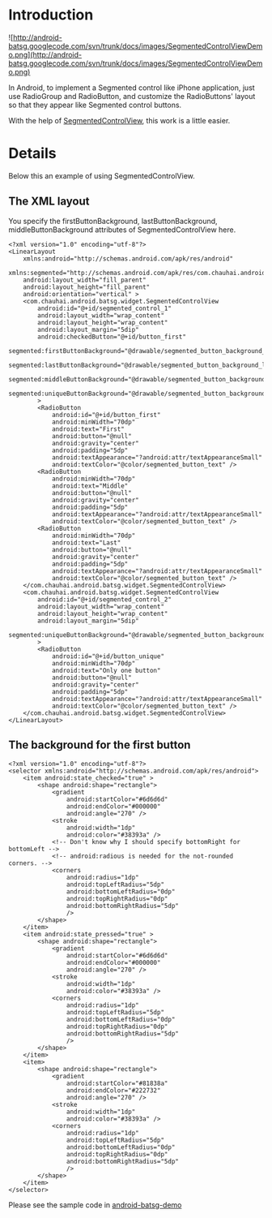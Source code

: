 # Introduction #

![http://android-batsg.googlecode.com/svn/trunk/docs/images/SegmentedControlViewDemo.png](http://android-batsg.googlecode.com/svn/trunk/docs/images/SegmentedControlViewDemo.png)

In Android, to implement a Segmented control like iPhone application, just use RadioGroup and RadioButton, and customize the RadioButtons' layout so that they appear like Segmented control buttons.

With the help of [SegmentedControlView](http://code.google.com/p/android-batsg/source/browse/android-batsg/src/com/chauhai/android/batsg/widget/SegmentedControlView.java), this work is a little easier.

# Details #

Below this an example of using SegmentedControlView.

## The XML layout ##
You specify the firstButtonBackground, lastButtonBackground, middleButtonBackground attributes of SegmentedControlView here.

```
<?xml version="1.0" encoding="utf-8"?>
<LinearLayout
    xmlns:android="http://schemas.android.com/apk/res/android"
    xmlns:segmented="http://schemas.android.com/apk/res/com.chauhai.android.batsg.demo"
    android:layout_width="fill_parent"
    android:layout_height="fill_parent"
    android:orientation="vertical" >
    <com.chauhai.android.batsg.widget.SegmentedControlView
        android:id="@+id/segmented_control_1"
        android:layout_width="wrap_content"
        android:layout_height="wrap_content"
        android:layout_margin="5dip"
        android:checkedButton="@+id/button_first"
        segmented:firstButtonBackground="@drawable/segmented_button_background_first"
        segmented:lastButtonBackground="@drawable/segmented_button_background_last"
        segmented:middleButtonBackground="@drawable/segmented_button_background_middle"
        segmented:uniqueButtonBackground="@drawable/segmented_button_background_unique"
        >
        <RadioButton
            android:id="@+id/button_first"
            android:minWidth="70dp"
            android:text="First"
            android:button="@null"
            android:gravity="center"
            android:padding="5dp"
            android:textAppearance="?android:attr/textAppearanceSmall"
            android:textColor="@color/segmented_button_text" />
        <RadioButton
            android:minWidth="70dp"
            android:text="Middle"
            android:button="@null"
            android:gravity="center"
            android:padding="5dp"
            android:textAppearance="?android:attr/textAppearanceSmall"
            android:textColor="@color/segmented_button_text" />
        <RadioButton
            android:minWidth="70dp"
            android:text="Last"
            android:button="@null"
            android:gravity="center"
            android:padding="5dp"
            android:textAppearance="?android:attr/textAppearanceSmall"
            android:textColor="@color/segmented_button_text" />
    </com.chauhai.android.batsg.widget.SegmentedControlView>
    <com.chauhai.android.batsg.widget.SegmentedControlView
        android:id="@+id/segmented_control_2"
        android:layout_width="wrap_content"
        android:layout_height="wrap_content"
        android:layout_margin="5dip"
        segmented:uniqueButtonBackground="@drawable/segmented_button_background_unique"
        >
        <RadioButton
            android:id="@+id/button_unique"
            android:minWidth="70dp"
            android:text="Only one button"
            android:button="@null"
            android:gravity="center"
            android:padding="5dp"
            android:textAppearance="?android:attr/textAppearanceSmall"
            android:textColor="@color/segmented_button_text" />
    </com.chauhai.android.batsg.widget.SegmentedControlView>
</LinearLayout>
```

## The background for the first button ##
```
<?xml version="1.0" encoding="utf-8"?>
<selector xmlns:android="http://schemas.android.com/apk/res/android">
    <item android:state_checked="true" >
        <shape android:shape="rectangle">
            <gradient
                android:startColor="#6d6d6d"
                android:endColor="#000000"
                android:angle="270" />
            <stroke
                android:width="1dp"
                android:color="#38393a" />
            <!-- Don't know why I should specify bottomRight for bottomLeft -->
            <!-- android:radious is needed for the not-rounded corners. -->
            <corners
                android:radius="1dp"
                android:topLeftRadius="5dp"
                android:bottomLeftRadius="0dp"
                android:topRightRadius="0dp"
                android:bottomRightRadius="5dp"
                />
        </shape>
    </item>
    <item android:state_pressed="true" >
        <shape android:shape="rectangle">
            <gradient
                android:startColor="#6d6d6d"
                android:endColor="#000000"
                android:angle="270" />
            <stroke
                android:width="1dp"
                android:color="#38393a" />
            <corners
                android:radius="1dp"
                android:topLeftRadius="5dp"
                android:bottomLeftRadius="0dp"
                android:topRightRadius="0dp"
                android:bottomRightRadius="5dp"
                />
        </shape>
    </item>
    <item>
        <shape android:shape="rectangle">
            <gradient
                android:startColor="#81838a"
                android:endColor="#222732"
                android:angle="270" />
            <stroke
                android:width="1dp"
                android:color="#38393a" />
            <corners
                android:radius="1dp"
                android:topLeftRadius="5dp"
                android:bottomLeftRadius="0dp"
                android:topRightRadius="0dp"
                android:bottomRightRadius="5dp"
                />
        </shape>
    </item>
</selector>
```

Please see the sample code in [android-batsg-demo](http://code.google.com/p/android-batsg/source/browse/android-batsg-demo/src/com/chauhai/android/batsg/demo/widget/SegmentedControlDemoActivity.java)